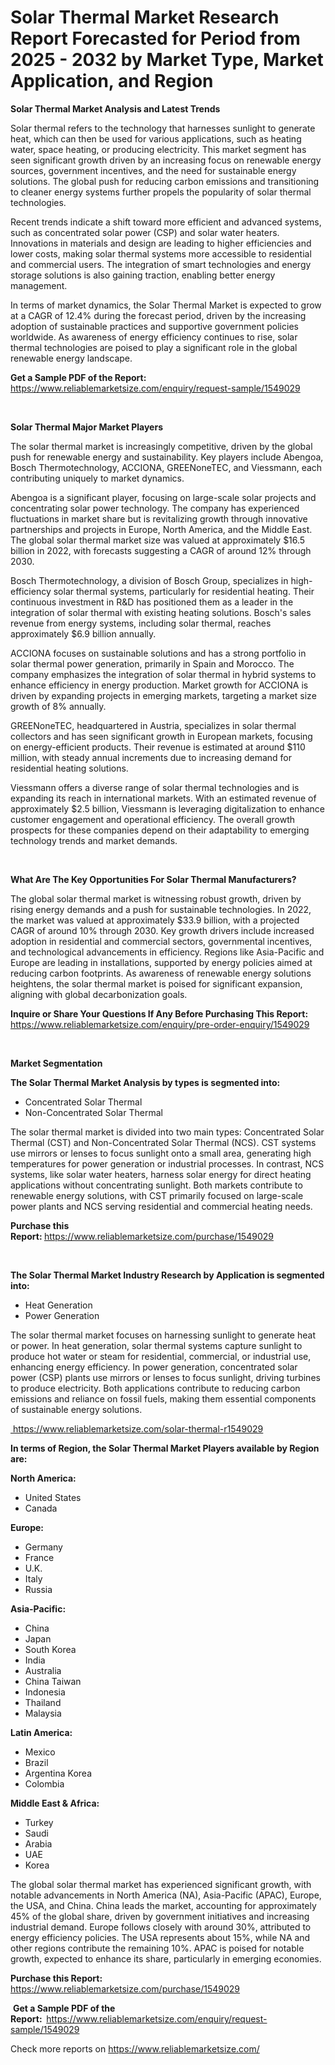 <p><h1>Solar Thermal Market Research Report Forecasted for Period from 2025 -  2032 by Market Type, Market Application, and Region</h1></p><p><strong>Solar Thermal Market Analysis and Latest Trends</strong></p>
<p><p>Solar thermal refers to the technology that harnesses sunlight to generate heat, which can then be used for various applications, such as heating water, space heating, or producing electricity. This market segment has seen significant growth driven by an increasing focus on renewable energy sources, government incentives, and the need for sustainable energy solutions. The global push for reducing carbon emissions and transitioning to cleaner energy systems further propels the popularity of solar thermal technologies.</p><p>Recent trends indicate a shift toward more efficient and advanced systems, such as concentrated solar power (CSP) and solar water heaters. Innovations in materials and design are leading to higher efficiencies and lower costs, making solar thermal systems more accessible to residential and commercial users. The integration of smart technologies and energy storage solutions is also gaining traction, enabling better energy management.</p><p>In terms of market dynamics, the Solar Thermal Market is expected to grow at a CAGR of 12.4% during the forecast period, driven by the increasing adoption of sustainable practices and supportive government policies worldwide. As awareness of energy efficiency continues to rise, solar thermal technologies are poised to play a significant role in the global renewable energy landscape.</p></p>
<p><strong>Get a Sample PDF of the Report:&nbsp;</strong> <a href="https://www.reliablemarketsize.com/enquiry/request-sample/1549029?utm_campaign=3365&utm_medium=2&utm_source=Github&utm_content=ia&utm_term=07042025&utm_id=solar-thermal">https://www.reliablemarketsize.com/enquiry/request-sample/1549029</a></p>
<p>&nbsp;</p>
<p><strong>Solar Thermal Major Market Players</strong></p>
<p><p>The solar thermal market is increasingly competitive, driven by the global push for renewable energy and sustainability. Key players include Abengoa, Bosch Thermotechnology, ACCIONA, GREENoneTEC, and Viessmann, each contributing uniquely to market dynamics.</p><p>Abengoa is a significant player, focusing on large-scale solar projects and concentrating solar power technology. The company has experienced fluctuations in market share but is revitalizing growth through innovative partnerships and projects in Europe, North America, and the Middle East. The global solar thermal market size was valued at approximately $16.5 billion in 2022, with forecasts suggesting a CAGR of around 12% through 2030.</p><p>Bosch Thermotechnology, a division of Bosch Group, specializes in high-efficiency solar thermal systems, particularly for residential heating. Their continuous investment in R&D has positioned them as a leader in the integration of solar thermal with existing heating solutions. Bosch's sales revenue from energy systems, including solar thermal, reaches approximately $6.9 billion annually.</p><p>ACCIONA focuses on sustainable solutions and has a strong portfolio in solar thermal power generation, primarily in Spain and Morocco. The company emphasizes the integration of solar thermal in hybrid systems to enhance efficiency in energy production. Market growth for ACCIONA is driven by expanding projects in emerging markets, targeting a market size growth of 8% annually.</p><p>GREENoneTEC, headquartered in Austria, specializes in solar thermal collectors and has seen significant growth in European markets, focusing on energy-efficient products. Their revenue is estimated at around $110 million, with steady annual increments due to increasing demand for residential heating solutions.</p><p>Viessmann offers a diverse range of solar thermal technologies and is expanding its reach in international markets. With an estimated revenue of approximately $2.5 billion, Viessmann is leveraging digitalization to enhance customer engagement and operational efficiency. The overall growth prospects for these companies depend on their adaptability to emerging technology trends and market demands.</p></p>
<p>&nbsp;</p>
<p><strong>What Are The Key Opportunities For Solar Thermal Manufacturers?</strong></p>
<p><p>The global solar thermal market is witnessing robust growth, driven by rising energy demands and a push for sustainable technologies. In 2022, the market was valued at approximately $33.9 billion, with a projected CAGR of around 10% through 2030. Key growth drivers include increased adoption in residential and commercial sectors, governmental incentives, and technological advancements in efficiency. Regions like Asia-Pacific and Europe are leading in installations, supported by energy policies aimed at reducing carbon footprints. As awareness of renewable energy solutions heightens, the solar thermal market is poised for significant expansion, aligning with global decarbonization goals.</p></p>
<p><strong>Inquire or Share Your Questions If Any Before Purchasing This Report:</strong> <a href="https://www.reliablemarketsize.com/enquiry/pre-order-enquiry/1549029?utm_campaign=3365&utm_medium=2&utm_source=Github&utm_content=ia&utm_term=07042025&utm_id=solar-thermal">https://www.reliablemarketsize.com/enquiry/pre-order-enquiry/1549029</a></p>
<p>&nbsp;</p>
<p><strong>Market Segmentation</strong></p>
<p><strong>The Solar Thermal Market Analysis by types is segmented into:</strong></p>
<p><ul><li>Concentrated Solar Thermal</li><li>Non-Concentrated Solar Thermal</li></ul></p>
<p><p>The solar thermal market is divided into two main types: Concentrated Solar Thermal (CST) and Non-Concentrated Solar Thermal (NCS). CST systems use mirrors or lenses to focus sunlight onto a small area, generating high temperatures for power generation or industrial processes. In contrast, NCS systems, like solar water heaters, harness solar energy for direct heating applications without concentrating sunlight. Both markets contribute to renewable energy solutions, with CST primarily focused on large-scale power plants and NCS serving residential and commercial heating needs.</p></p>
<p><strong>Purchase this Report:&nbsp;</strong><a href="https://www.reliablemarketsize.com/purchase/1549029?utm_campaign=3365&utm_medium=2&utm_source=Github&utm_content=ia&utm_term=07042025&utm_id=solar-thermal">https://www.reliablemarketsize.com/purchase/1549029</a></p>
<p>&nbsp;</p>
<p><strong>The Solar Thermal Market Industry Research by Application is segmented into:</strong></p>
<p><ul><li>Heat Generation</li><li>Power Generation</li></ul></p>
<p><p>The solar thermal market focuses on harnessing sunlight to generate heat or power. In heat generation, solar thermal systems capture sunlight to produce hot water or steam for residential, commercial, or industrial use, enhancing energy efficiency. In power generation, concentrated solar power (CSP) plants use mirrors or lenses to focus sunlight, driving turbines to produce electricity. Both applications contribute to reducing carbon emissions and reliance on fossil fuels, making them essential components of sustainable energy solutions.</p></p>
<p><a href="https://www.reliablemarketsize.com/solar-thermal-r1549029?utm_campaign=3365&utm_medium=2&utm_source=Github&utm_content=ia&utm_term=07042025&utm_id=solar-thermal">&nbsp;https://www.reliablemarketsize.com/solar-thermal-r1549029</a></p>
<p><strong>In terms of Region, the Solar Thermal Market Players available by Region are:</strong></p>
<p>
    <p> <strong> North America: </strong>
        <ul>
            <li>United States</li>
            <li>Canada</li>
        </ul>
        </p> 
    <p> <strong> Europe: </strong>
        <ul>
            <li>Germany</li>
            <li>France</li>
            <li>U.K.</li>
            <li>Italy</li>
            <li>Russia</li>
        </ul>
        </p> 
    <p> <strong> Asia-Pacific: </strong>
        <ul>
            <li>China</li>
            <li>Japan</li>
            <li>South Korea</li>
            <li>India</li>
            <li>Australia</li>
            <li>China Taiwan</li>
            <li>Indonesia</li>
            <li>Thailand</li>
            <li>Malaysia</li>
        </ul>
        </p> 
    <p> <strong> Latin America: </strong>
        <ul>
            <li>Mexico</li>
            <li>Brazil</li>
            <li>Argentina Korea</li>
            <li>Colombia</li>
        </ul>
        </p> 
    <p> <strong> Middle East & Africa: </strong>
        <ul>
            <li>Turkey</li>
            <li>Saudi</li>
            <li>Arabia</li>
            <li>UAE</li>
            <li>Korea</li>
        </ul>
    </p>
    </p>
<p><p>The global solar thermal market has experienced significant growth, with notable advancements in North America (NA), Asia-Pacific (APAC), Europe, the USA, and China. China leads the market, accounting for approximately 45% of the global share, driven by government initiatives and increasing industrial demand. Europe follows closely with around 30%, attributed to energy efficiency policies. The USA represents about 15%, while NA and other regions contribute the remaining 10%. APAC is poised for notable growth, expected to enhance its share, particularly in emerging economies.</p></p>
<p><strong>Purchase this Report: </strong><a href="https://www.reliablemarketsize.com/purchase/1549029?utm_campaign=3365&utm_medium=2&utm_source=Github&utm_content=ia&utm_term=07042025&utm_id=solar-thermal">https://www.reliablemarketsize.com/purchase/1549029</a></p>
<p>&nbsp;<strong>Get a Sample PDF of the Report:&nbsp;&nbsp;</strong><a href="https://www.reliablemarketsize.com/enquiry/request-sample/1549029?utm_campaign=3365&utm_medium=2&utm_source=Github&utm_content=ia&utm_term=07042025&utm_id=solar-thermal">https://www.reliablemarketsize.com/enquiry/request-sample/1549029</a></p>
<p><strong></strong></p>
<p>Check more reports on <a href="https://www.reliablemarketsize.com/?utm_campaign=3365&utm_medium=2&utm_source=Github&utm_content=ia&utm_term=07042025&utm_id=solar-thermal">https://www.reliablemarketsize.com/</a></p>